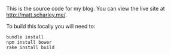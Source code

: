 This is the source code for my blog. You can view the live site at http://matt.scharley.me/.

To build this locally you will need to:

    bundle install
    npm install bower
    rake install build
